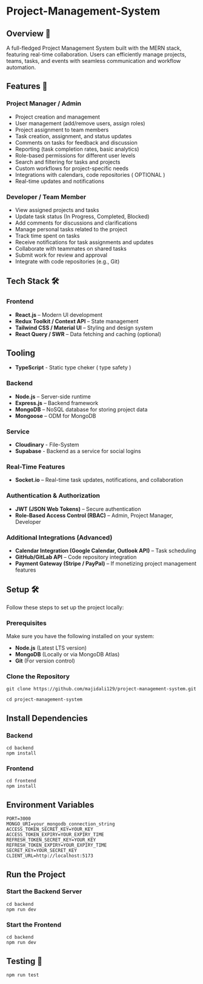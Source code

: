 # Project-Management-System

## Overview 🚀
A full-fledged Project Management System built with the MERN stack, featuring real-time collaboration. Users can efficiently manage projects, teams, tasks, and events with seamless communication and workflow automation.

## Features 🚀

### Project Manager / Admin  
- Project creation and management  
- User management (add/remove users, assign roles)  
- Project assignment to team members  
- Task creation, assignment, and status updates  
- Comments on tasks for feedback and discussion  
- Reporting (task completion rates, basic analytics)  
- Role-based permissions for different user levels  
- Search and filtering for tasks and projects  
- Custom workflows for project-specific needs 
- Integrations with calendars, code repositories ( OPTIONAL )
- Real-time updates and notifications 

### Developer / Team Member  
- View assigned projects and tasks  
- Update task status (In Progress, Completed, Blocked)  
- Add comments for discussions and clarifications  
- Manage personal tasks related to the project  
- Track time spent on tasks 
- Receive notifications for task assignments and updates 
- Collaborate with teammates on shared tasks 
- Submit work for review and approval 
- Integrate with code repositories (e.g., Git)

## Tech Stack 🛠️

### Frontend  
- **React.js** – Modern UI development  
- **Redux Toolkit / Context API** – State management  
- **Tailwind CSS / Material UI** – Styling and design system  
- **React Query / SWR** – Data fetching and caching (optional)

## Tooling
- **TypeScript** - Static type cheker ( type safety )

### Backend  
- **Node.js** – Server-side runtime  
- **Express.js** – Backend framework  
- **MongoDB** – NoSQL database for storing project data  
- **Mongoose** – ODM for MongoDB
### Service 
- **Cloudinary** - File-System
- **Supabase** - Backend as a service for social logins
  

### Real-Time Features  
- **Socket.io** – Real-time task updates, notifications, and collaboration  

### Authentication & Authorization  
- **JWT (JSON Web Tokens)** – Secure authentication  
- **Role-Based Access Control (RBAC)** – Admin, Project Manager, Developer

### Additional Integrations (Advanced)  
- **Calendar Integration (Google Calendar, Outlook API)** – Task scheduling  
- **GitHub/GitLab API** – Code repository integration  
- **Payment Gateway (Stripe / PayPal)** – If monetizing project management features

## Setup 🛠️
Follow these steps to set up the project locally:
### Prerequisites  
Make sure you have the following installed on your system:  
- **Node.js** (Latest LTS version)  
- **MongoDB** (Locally or via MongoDB Atlas)  
- **Git** (For version control)

### Clone the Repository  
```
git clone https://github.com/majidali129/project-management-system.git

cd project-management-system
```
## Install Dependencies
### Backend
```
cd backend
npm install
```
### Frontend
```
cd frontend
npm install
```
## Environment Variables
```
PORT=3000
MONGO_URI=your_mongodb_connection_string
ACCESS_TOKEN_SECRET_KEY=YOUR_KEY
ACCESS_TOKEN_EXPIRY=YOUR_EXPIRY_TIME
REFRESH_TOKEN_SECRET_KEY=YOUR_KEY
REFRESH_TOKEN_EXPIRY=YOUR_EXPIRY_TIME
SECRET_KEY=YOUR_SECRET_KEY
CLIENT_URL=http://localhost:5173
```

## Run the Project
### Start the Backend Server
```
cd backend
npm run dev
```
### Start the Frontend
```
cd backend
npm run dev
```

## Testing 🧪

```
npm run test
```
